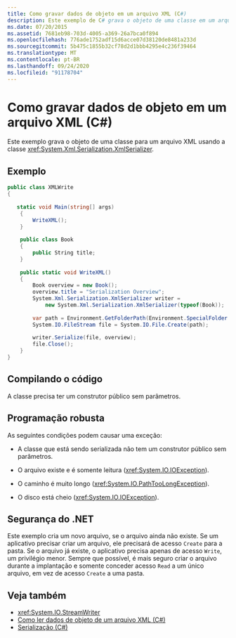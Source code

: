 ```yaml
---
title: Como gravar dados de objeto em um arquivo XML (C#)
description: Este exemplo de C# grava o objeto de uma classe em um arquivo XML usando a classe XmlSerializer. Saiba como compilar o código.
ms.date: 07/20/2015
ms.assetid: 7681eb98-703d-4005-a369-26a7bca0f894
ms.openlocfilehash: 776ade1752adf15d6acce07d38120de8481a233d
ms.sourcegitcommit: 5b475c1855b32cf78d2d1bbb4295e4c236f39464
ms.translationtype: MT
ms.contentlocale: pt-BR
ms.lasthandoff: 09/24/2020
ms.locfileid: "91178704"
---
```

# <a name="how-to-write-object-data-to-an-xml-file-c"></a>Como gravar dados de objeto em um arquivo XML (C#)

Este exemplo grava o objeto de uma classe para um arquivo XML usando a classe <xref:System.Xml.Serialization.XmlSerializer>.  
  
## <a name="example"></a>Exemplo  
  
```csharp  
public class XMLWrite  
{  
  
   static void Main(string[] args)  
    {  
        WriteXML();  
    }  
  
    public class Book  
    {  
        public String title;
    }  
  
    public static void WriteXML()  
    {  
        Book overview = new Book();  
        overview.title = "Serialization Overview";  
        System.Xml.Serialization.XmlSerializer writer =
            new System.Xml.Serialization.XmlSerializer(typeof(Book));  
  
        var path = Environment.GetFolderPath(Environment.SpecialFolder.MyDocuments) + "//SerializationOverview.xml";  
        System.IO.FileStream file = System.IO.File.Create(path);  
  
        writer.Serialize(file, overview);  
        file.Close();  
    }  
}  
```  
  
## <a name="compiling-the-code"></a>Compilando o código  

 A classe precisa ter um construtor público sem parâmetros.  
  
## <a name="robust-programming"></a>Programação robusta  

 As seguintes condições podem causar uma exceção:  
  
- A classe que está sendo serializada não tem um construtor público sem parâmetros.  
  
- O arquivo existe e é somente leitura (<xref:System.IO.IOException>).  
  
- O caminho é muito longo (<xref:System.IO.PathTooLongException>).  
  
- O disco está cheio (<xref:System.IO.IOException>).  
  
## <a name="net-security"></a>Segurança do .NET  

 Este exemplo cria um novo arquivo, se o arquivo ainda não existe. Se um aplicativo precisar criar um arquivo, ele precisará de acesso `Create` para a pasta. Se o arquivo já existe, o aplicativo precisa apenas de acesso `Write`, um privilégio menor. Sempre que possível, é mais seguro criar o arquivo durante a implantação e somente conceder acesso `Read` a um único arquivo, em vez de acesso `Create` a uma pasta.  
  
## <a name="see-also"></a>Veja também

- <xref:System.IO.StreamWriter>
- [Como ler dados de objeto de um arquivo XML (C#)](./how-to-read-object-data-from-an-xml-file.md)
- [Serialização (C#)](./index.md)

